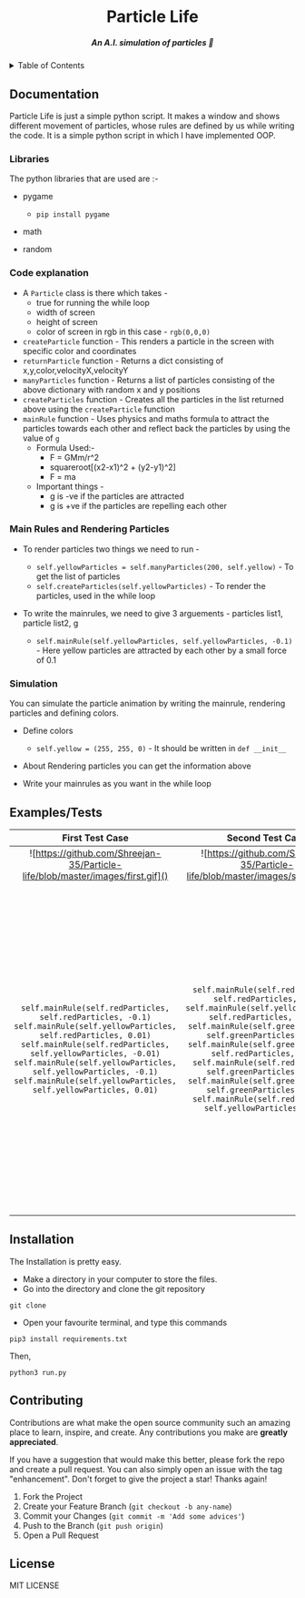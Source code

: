 <div align="center">
    <h1>Particle Life</h1>
    <h5> An A.I. simulation of particles 🎇</h5>
</div>

<details>
  <summary>Table of Contents</summary>
  <ol>
    <li>
      <a href="#documentation">Documentation</a>
      <ul>
        <li><a href="#libraries">Libraries</a></li>
		<li><a href="#code-explanation">Code Explanation</a></li>
		<li><a href="#main-rules-and-renedreing-particles">Main Rules and Rendering Particles</a></li>
		<li><a href="#simulation">Simulation</a></li>
      </ul>
    </li>
    <li><a href="#examples/tests">Examples/Tests</a>
	</li>
    <li><a href="#installation">Installation</a></li>
    <li><a href="#contributing">Contributing</a></li>
    <li><a href="#license">License</a></li>
  </ol>
</details>

## Documentation

Particle Life is just a simple python script.
It makes a window and shows different movement of particles,
whose rules are defined by us while writing the code. It is a simple
python script in which I have implemented OOP.

### Libraries

The python libraries that are used are :-

- pygame

  - `pip install pygame`

- math
- random

### Code explanation

- A `Particle` class is there which takes -
  - true for running the while loop
  - width of screen
  - height of screen
  - color of screen in rgb in this case - `rgb(0,0,0)`
- `createParticle` function - This renders a particle in the screen with specific color and coordinates
- `returnParticle` function - Returns a dict consisting of x,y,color,velocityX,velocityY
- `manyParticles` function - Returns a list of particles consisting of the above dictionary with random x and y positions
- `createParticles` function - Creates all the particles in the list returned above using the `createParticle` function
- `mainRule` function - Uses physics and maths formula to attract the particles towards each other and reflect back the particles by using the value of `g`
  - Formula Used:-
    - F = GMm/r^2
    - squareroot[(x2-x1)^2 + (y2-y1)^2]
    - F = ma
  - Important things -
    - g is -ve if the particles are attracted
    - g is +ve if the particles are repelling each other

### Main Rules and Rendering Particles

- To render particles two things we need to run -

  - `self.yellowParticles = self.manyParticles(200, self.yellow)` - To get the list of particles
  - `self.createParticles(self.yellowParticles)` - To render the particles, used in the while loop

- To write the mainrules, we need to give 3 arguements - particles list1, particle list2, g
  - `self.mainRule(self.yellowParticles, self.yellowParticles, -0.1)` - Here yellow particles are attracted by each other by a small force of 0.1

### Simulation

You can simulate the particle animation by writing the mainrule, rendering particles and defining colors.

- Define colors

  - `self.yellow = (255, 255, 0)` - It should be written in `def __init__`

- About Rendering particles you can get the information above
- Write your mainrules as you want in the while loop

## Examples/Tests

|                                                                                                                                                    First Test Case                                                                                                                                                     |                                                                                                                                                                                                             Second Test Case                                                                                                                                                                                                              |                                                                                                                                                                                                                                                                                                                                                                                                                                                                                                                                                               Third Test Case                                                                                                                                                                                                                                                                                                                                                                                                                                                                                                                                                               |
| :--------------------------------------------------------------------------------------------------------------------------------------------------------------------------------------------------------------------------------------------------------------------------------------------------------------------: | :---------------------------------------------------------------------------------------------------------------------------------------------------------------------------------------------------------------------------------------------------------------------------------------------------------------------------------------------------------------------------------------------------------------------------------------: | :-----------------------------------------------------------------------------------------------------------------------------------------------------------------------------------------------------------------------------------------------------------------------------------------------------------------------------------------------------------------------------------------------------------------------------------------------------------------------------------------------------------------------------------------------------------------------------------------------------------------------------------------------------------------------------------------------------------------------------------------------------------------------------------------------------------------------------------------------------------------------------------------------------------------------------------------------------------------------------------------------------------------------------------------------------------------------------------------------------------------------------------------: |
|                                                                                                                     ![https://github.com/Shreejan-35/Particle-life/blob/master/images/first.gif]()                                                                                                                     |                                                                                                                                                                              ![https://github.com/Shreejan-35/Particle-life/blob/master/images/second.gif]()                                                                                                                                                                               |                                                                                                                                                                                                                                                                                                                                                                                                                                                                                                                               ![https://github.com/Shreejan-35/Particle-life/blob/master/images/third.gif]()                                                                                                                                                                                                                                                                                                                                                                                                                                                                                                                                |
| `self.mainRule(self.redParticles, self.redParticles, -0.1) self.mainRule(self.yellowParticles, self.redParticles, 0.01) self.mainRule(self.redParticles, self.yellowParticles, -0.01) self.mainRule(self.yellowParticles, self.yellowParticles, -0.1) self.mainRule(self.yellowParticles, self.yellowParticles, 0.01)` | `self.mainRule(self.redParticles, self.redParticles, 0.1) self.mainRule(self.yellowParticles, self.redParticles, -0.12) self.mainRule(self.greenParticles, self.greenParticles, -0.7) self.mainRule(self.greenParticles, self.redParticles, -0.2) self.mainRule(self.redParticles, self.greenParticles, -0.1) self.mainRule(self.greenParticles, self.greenParticles, 0.10) self.mainRule(self.redParticles, self.yellowParticles, 0.09)` | `self.mainRule(self.yellowParticles, self.yellowParticles, 0.1) self.mainRule(self.blueParticles, self.blueParticles, 0.1) self.mainRule(self.blueParticles, self.yellowParticles, -0.12) self.mainRule(self.yellowParticles, self.blueParticles, 0.01) self.mainRule(self.yellowParticles, self.greenParticles, 0.1) self.mainRule(self.blueParticles, self.greenParticles, -0.23) self.mainRule(self.blueParticles, self.redParticles, -0.2) self.mainRule(self.redParticles, self.blueParticles, -0.1) self.mainRule(self.greenParticles, self.blueParticles, 0.12) self.mainRule(self.redParticles, self.redParticles, 0.1) self.mainRule(self.yellowParticles, self.redParticles, -0.12) self.mainRule(self.greenParticles, self.greenParticles, -0.7) self.mainRule(self.greenParticles, self.redParticles, -0.2) self.mainRule(self.redParticles, self.greenParticles, -0.1) self.mainRule(self.greenParticles, self.yellowParticles, 0.13) self.mainRule(self.greenParticles, self.greenParticles, 0.10) self.mainRule(self.redParticles, self.yellowParticles, 0.09) self.mainRule(self.yellowParticles, self.redParticles, -0.2)` |

## Installation

The Installation is pretty easy.

- Make a directory in your computer to store the files.
- Go into the directory and clone the git repository

```
git clone
```

- Open your favourite terminal, and type this commands

```
pip3 install requirements.txt
```

Then,

```
python3 run.py
```

## Contributing

Contributions are what make the open source community such an amazing place to learn, inspire, and create. Any contributions you make are **greatly appreciated**.

If you have a suggestion that would make this better, please fork the repo and create a pull request. You can also simply open an issue with the tag "enhancement".
Don't forget to give the project a star! Thanks again!

1. Fork the Project
2. Create your Feature Branch (`git checkout -b any-name`)
3. Commit your Changes (`git commit -m 'Add some advices'`)
4. Push to the Branch (`git push origin`)
5. Open a Pull Request

## License

MIT LICENSE
